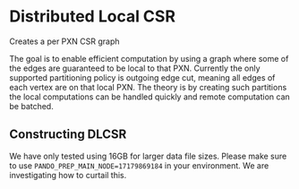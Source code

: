 <!--
  ~ SPDX-License-Identifier: MIT
  ~ Copyright (c) 2023. University of Texas at Austin. All rights reserved.
  -->

# Distributed Local CSR

Creates a per PXN CSR graph

The goal is to enable efficient computation by
using a graph where some of the edges are
guaranteed to be local to that PXN.
Currently the only supported partitioning
policy is outgoing edge cut, meaning all
edges of each vertex are on that local PXN.
The theory is by creating such partitions
the local computations can be handled
quickly and remote computation can be batched.

## Constructing DLCSR

We have only tested using 16GB for larger data file sizes.
Please make sure to use
`PANDO_PREP_MAIN_NODE=17179869184` in your environment.
We are investigating how to curtail this.
